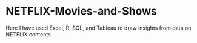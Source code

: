 # NETFLIX-Movies-and-Shows
Here I have used Excel, R, SQL, and Tableau to draw insights from data on NETFLIX contents
